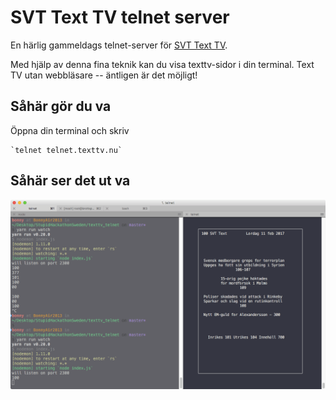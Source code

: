 # SVT Text TV telnet server

En härlig gammeldags telnet-server för [SVT Text TV](https://texttv.nu/).

Med hjälp av denna fina teknik kan du visa texttv-sidor i din terminal.
Text TV utan webbläsare -- äntligen är det möjligt!

## Såhär gör du va

Öppna din terminal och skriv

    `telnet telnet.texttv.nu`

## Såhär ser det ut va

![Skärmdump av Text TV telnet server som visar hur sidan 100 ser ut](screenshot.png?raw=true)
